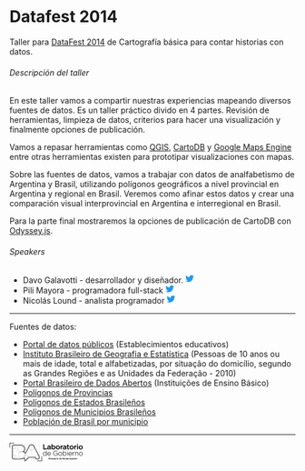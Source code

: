 Datafest 2014
================================

Taller para [DataFest 2014](http://blogs.lanacion.com.ar/datafest/) de Cartografía básica para contar historias con datos.

###### Descripción del taller

En este taller vamos a compartir nuestras experiencias mapeando diversos fuentes de datos. Es un taller práctico divido en 4 partes. Revisión de herramientas, limpieza de datos, criterios para hacer una visualización y finalmente opciones de publicación.

Vamos a repasar herramientas como [QGIS](http://www.qgis.org/es/site/), [CartoDB](http://cartodb.com/) y [Google Maps Engine](https://mapsengine.google.com/) entre otras herramientas existen para prototipar visualizaciones con mapas.

Sobre las fuentes de datos, vamos a trabajar con datos de analfabetismo de Argentina y Brasil, utilizando polígonos geográficos a nivel provincial en Argentina y regional en Brasil. Veremos como afinar estos datos y crear una comparación visual interprovincial en Argentina e interregional en Brasil.

Para la parte final mostraremos la opciones de publicación de CartoDB con [Odyssey.js](http://cartodb.github.io/odyssey.js/).

###### Speakers

- Davo Galavotti - desarrollador y diseñador. [![Twitter](https://raw.githubusercontent.com/gcba/datafest2014/master/assets/img/logo-twitter.png)](http://twitter.com/pixelbeat)
- Pili Mayora - programadora full-stack [![Twitter](https://raw.githubusercontent.com/gcba/datafest2014/master/assets/img/logo-twitter.png)](http://twitter.com/pilimayora)
- Nicolás Lound - analista programador [![Twitter](https://raw.githubusercontent.com/gcba/datafest2014/master/assets/img/logo-twitter.png)](http://twitter.com/pinkcoso)

___
 Fuentes de datos:
 - [Portal de datos públicos](http://datospublicos.gov.ar/) (Establecimientos educativos)
 - [Instituto Brasileiro de Geografia e Estatística](http://www.censo2010.ibge.gov.br/sinopse/index.php?dados=P6&uf=00) (Pessoas de 10 anos ou mais de idade, total e alfabetizadas, por situação do domicílio, segundo as Grandes Regiões e as Unidades da Federação - 2010)
 - [Portal Brasileiro de Dados Abertos](http://dados.gov.br/dataset/instituicoes-de-ensino-basico) (Instituições de Ensino Básico) 
 - [Polígonos de Provincias](http://www.ign.gob.ar/archivos/sig250/publicacion-conae-2012/008b-provincias.zip)
 - [Polígonos de Estados Brasileños](http://www.codegeo.com.br/2013/04/shapefiles-do-brasil-para-download.html)
 - [Polígonos de Municipios Brasileños](http://www.gmapas.com/poligonos-ibge/municipios-do-brasil)
 - [Población de Brasil por municipio](http://www.ibge.gov.br/home/estatistica/populacao/estimativa2013/estimativa_tcu.shtm)

___
	
![Laboratorio de Gobierno Abierto](https://raw.githubusercontent.com/gcba/datafest2014/master/assets/img/logo-lab.png "Laboratorio de Gobierno Abierto") 
